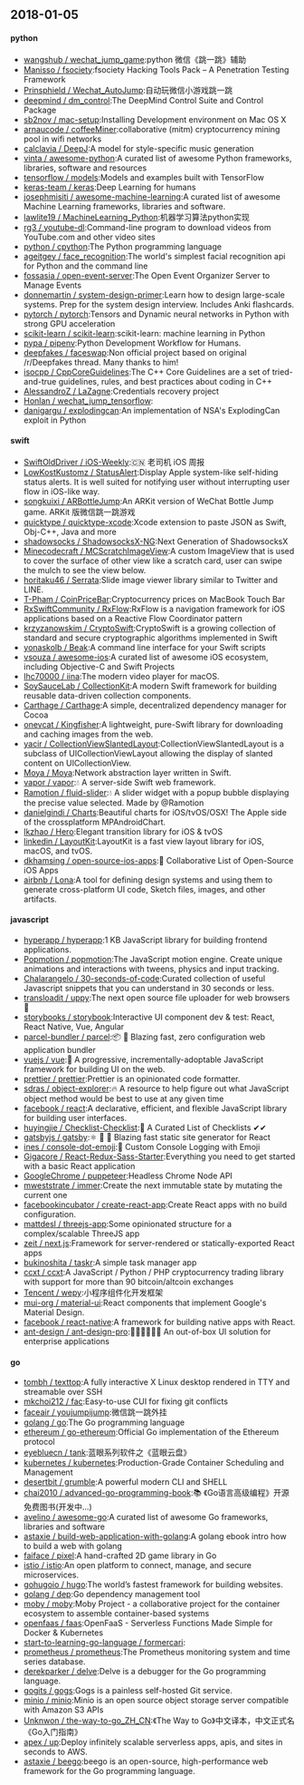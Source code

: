 ## 2018-01-05

#### python
* [wangshub / wechat_jump_game](https://github.com/wangshub/wechat_jump_game):python 微信《跳一跳》辅助
* [Manisso / fsociety](https://github.com/Manisso/fsociety):fsociety Hacking Tools Pack – A Penetration Testing Framework
* [Prinsphield / Wechat_AutoJump](https://github.com/Prinsphield/Wechat_AutoJump):自动玩微信小游戏跳一跳
* [deepmind / dm_control](https://github.com/deepmind/dm_control):The DeepMind Control Suite and Control Package
* [sb2nov / mac-setup](https://github.com/sb2nov/mac-setup):Installing Development environment on Mac OS X
* [arnaucode / coffeeMiner](https://github.com/arnaucode/coffeeMiner):collaborative (mitm) cryptocurrency mining pool in wifi networks
* [calclavia / DeepJ](https://github.com/calclavia/DeepJ):A model for style-specific music generation
* [vinta / awesome-python](https://github.com/vinta/awesome-python):A curated list of awesome Python frameworks, libraries, software and resources
* [tensorflow / models](https://github.com/tensorflow/models):Models and examples built with TensorFlow
* [keras-team / keras](https://github.com/keras-team/keras):Deep Learning for humans
* [josephmisiti / awesome-machine-learning](https://github.com/josephmisiti/awesome-machine-learning):A curated list of awesome Machine Learning frameworks, libraries and software.
* [lawlite19 / MachineLearning_Python](https://github.com/lawlite19/MachineLearning_Python):机器学习算法python实现
* [rg3 / youtube-dl](https://github.com/rg3/youtube-dl):Command-line program to download videos from YouTube.com and other video sites
* [python / cpython](https://github.com/python/cpython):The Python programming language
* [ageitgey / face_recognition](https://github.com/ageitgey/face_recognition):The world's simplest facial recognition api for Python and the command line
* [fossasia / open-event-server](https://github.com/fossasia/open-event-server):The Open Event Organizer Server to Manage Events
* [donnemartin / system-design-primer](https://github.com/donnemartin/system-design-primer):Learn how to design large-scale systems. Prep for the system design interview. Includes Anki flashcards.
* [pytorch / pytorch](https://github.com/pytorch/pytorch):Tensors and Dynamic neural networks in Python with strong GPU acceleration
* [scikit-learn / scikit-learn](https://github.com/scikit-learn/scikit-learn):scikit-learn: machine learning in Python
* [pypa / pipenv](https://github.com/pypa/pipenv):Python Development Workflow for Humans.
* [deepfakes / faceswap](https://github.com/deepfakes/faceswap):Non official project based on original /r/Deepfakes thread. Many thanks to him!
* [isocpp / CppCoreGuidelines](https://github.com/isocpp/CppCoreGuidelines):The C++ Core Guidelines are a set of tried-and-true guidelines, rules, and best practices about coding in C++
* [AlessandroZ / LaZagne](https://github.com/AlessandroZ/LaZagne):Credentials recovery project
* [Honlan / wechat_jump_tensorflow](https://github.com/Honlan/wechat_jump_tensorflow):
* [danigargu / explodingcan](https://github.com/danigargu/explodingcan):An implementation of NSA's ExplodingCan exploit in Python

#### swift
* [SwiftOldDriver / iOS-Weekly](https://github.com/SwiftOldDriver/iOS-Weekly):🇨🇳 老司机 iOS 周报
* [LowKostKustomz / StatusAlert](https://github.com/LowKostKustomz/StatusAlert):Display Apple system-like self-hiding status alerts. It is well suited for notifying user without interrupting user flow in iOS-like way.
* [songkuixi / ARBottleJump](https://github.com/songkuixi/ARBottleJump):An ARKit version of WeChat Bottle Jump game. ARKit 版微信跳一跳游戏
* [quicktype / quicktype-xcode](https://github.com/quicktype/quicktype-xcode):Xcode extension to paste JSON as Swift, Obj-C++, Java and more
* [shadowsocks / ShadowsocksX-NG](https://github.com/shadowsocks/ShadowsocksX-NG):Next Generation of ShadowsocksX
* [Minecodecraft / MCScratchImageView](https://github.com/Minecodecraft/MCScratchImageView):A custom ImageView that is used to cover the surface of other view like a scratch card, user can swipe the mulch to see the view below.
* [horitaku46 / Serrata](https://github.com/horitaku46/Serrata):Slide image viewer library similar to Twitter and LINE.
* [T-Pham / CoinPriceBar](https://github.com/T-Pham/CoinPriceBar):Cryptocurrency prices on MacBook Touch Bar
* [RxSwiftCommunity / RxFlow](https://github.com/RxSwiftCommunity/RxFlow):RxFlow is a navigation framework for iOS applications based on a Reactive Flow Coordinator pattern
* [krzyzanowskim / CryptoSwift](https://github.com/krzyzanowskim/CryptoSwift):CryptoSwift is a growing collection of standard and secure cryptographic algorithms implemented in Swift
* [yonaskolb / Beak](https://github.com/yonaskolb/Beak):A command line interface for your Swift scripts
* [vsouza / awesome-ios](https://github.com/vsouza/awesome-ios):A curated list of awesome iOS ecosystem, including Objective-C and Swift Projects
* [lhc70000 / iina](https://github.com/lhc70000/iina):The modern video player for macOS.
* [SoySauceLab / CollectionKit](https://github.com/SoySauceLab/CollectionKit):A modern Swift framework for building reusable data-driven collection components.
* [Carthage / Carthage](https://github.com/Carthage/Carthage):A simple, decentralized dependency manager for Cocoa
* [onevcat / Kingfisher](https://github.com/onevcat/Kingfisher):A lightweight, pure-Swift library for downloading and caching images from the web.
* [yacir / CollectionViewSlantedLayout](https://github.com/yacir/CollectionViewSlantedLayout):CollectionViewSlantedLayout is a subclass of UICollectionViewLayout allowing the display of slanted content on UICollectionView.
* [Moya / Moya](https://github.com/Moya/Moya):Network abstraction layer written in Swift.
* [vapor / vapor](https://github.com/vapor/vapor):💧 A server-side Swift web framework.
* [Ramotion / fluid-slider](https://github.com/Ramotion/fluid-slider):💧 A slider widget with a popup bubble displaying the precise value selected. Made by @Ramotion
* [danielgindi / Charts](https://github.com/danielgindi/Charts):Beautiful charts for iOS/tvOS/OSX! The Apple side of the crossplatform MPAndroidChart.
* [lkzhao / Hero](https://github.com/lkzhao/Hero):Elegant transition library for iOS & tvOS
* [linkedin / LayoutKit](https://github.com/linkedin/LayoutKit):LayoutKit is a fast view layout library for iOS, macOS, and tvOS.
* [dkhamsing / open-source-ios-apps](https://github.com/dkhamsing/open-source-ios-apps):📱 Collaborative List of Open-Source iOS Apps
* [airbnb / Lona](https://github.com/airbnb/Lona):A tool for defining design systems and using them to generate cross-platform UI code, Sketch files, images, and other artifacts.

#### javascript
* [hyperapp / hyperapp](https://github.com/hyperapp/hyperapp):1 KB JavaScript library for building frontend applications.
* [Popmotion / popmotion](https://github.com/Popmotion/popmotion):The JavaScript motion engine. Create unique animations and interactions with tweens, physics and input tracking.
* [Chalarangelo / 30-seconds-of-code](https://github.com/Chalarangelo/30-seconds-of-code):Curated collection of useful Javascript snippets that you can understand in 30 seconds or less.
* [transloadit / uppy](https://github.com/transloadit/uppy):The next open source file uploader for web browsers 🐶
* [storybooks / storybook](https://github.com/storybooks/storybook):Interactive UI component dev & test: React, React Native, Vue, Angular
* [parcel-bundler / parcel](https://github.com/parcel-bundler/parcel):📦 🚀 Blazing fast, zero configuration web application bundler
* [vuejs / vue](https://github.com/vuejs/vue):🖖 A progressive, incrementally-adoptable JavaScript framework for building UI on the web.
* [prettier / prettier](https://github.com/prettier/prettier):Prettier is an opinionated code formatter.
* [sdras / object-explorer](https://github.com/sdras/object-explorer):🔥 A resource to help figure out what JavaScript object method would be best to use at any given time
* [facebook / react](https://github.com/facebook/react):A declarative, efficient, and flexible JavaScript library for building user interfaces.
* [huyingjie / Checklist-Checklist](https://github.com/huyingjie/Checklist-Checklist):🌈 A Curated List of Checklists ✔︎✔︎
* [gatsbyjs / gatsby](https://github.com/gatsbyjs/gatsby):⚛️ 📄 🚀 Blazing fast static site generator for React
* [ines / console-dot-emoji](https://github.com/ines/console-dot-emoji):🍕 Custom Console Logging with Emoji
* [Gigacore / React-Redux-Sass-Starter](https://github.com/Gigacore/React-Redux-Sass-Starter):Everything you need to get started with a basic React application
* [GoogleChrome / puppeteer](https://github.com/GoogleChrome/puppeteer):Headless Chrome Node API
* [mweststrate / immer](https://github.com/mweststrate/immer):Create the next immutable state by mutating the current one
* [facebookincubator / create-react-app](https://github.com/facebookincubator/create-react-app):Create React apps with no build configuration.
* [mattdesl / threejs-app](https://github.com/mattdesl/threejs-app):Some opinionated structure for a complex/scalable ThreeJS app
* [zeit / next.js](https://github.com/zeit/next.js):Framework for server-rendered or statically-exported React apps
* [bukinoshita / taskr](https://github.com/bukinoshita/taskr):A simple task manager app
* [ccxt / ccxt](https://github.com/ccxt/ccxt):A JavaScript / Python / PHP cryptocurrency trading library with support for more than 90 bitcoin/altcoin exchanges
* [Tencent / wepy](https://github.com/Tencent/wepy):小程序组件化开发框架
* [mui-org / material-ui](https://github.com/mui-org/material-ui):React components that implement Google's Material Design.
* [facebook / react-native](https://github.com/facebook/react-native):A framework for building native apps with React.
* [ant-design / ant-design-pro](https://github.com/ant-design/ant-design-pro):👨🏻‍💻👩🏻‍💻 An out-of-box UI solution for enterprise applications

#### go
* [tombh / texttop](https://github.com/tombh/texttop):A fully interactive X Linux desktop rendered in TTY and streamable over SSH
* [mkchoi212 / fac](https://github.com/mkchoi212/fac):Easy-to-use CUI for fixing git conflicts
* [faceair / youjumpijump](https://github.com/faceair/youjumpijump):微信跳一跳外挂
* [golang / go](https://github.com/golang/go):The Go programming language
* [ethereum / go-ethereum](https://github.com/ethereum/go-ethereum):Official Go implementation of the Ethereum protocol
* [eyebluecn / tank](https://github.com/eyebluecn/tank):蓝眼系列软件之《蓝眼云盘》
* [kubernetes / kubernetes](https://github.com/kubernetes/kubernetes):Production-Grade Container Scheduling and Management
* [desertbit / grumble](https://github.com/desertbit/grumble):A powerful modern CLI and SHELL
* [chai2010 / advanced-go-programming-book](https://github.com/chai2010/advanced-go-programming-book):📚 《Go语言高级编程》开源免费图书(开发中...)
* [avelino / awesome-go](https://github.com/avelino/awesome-go):A curated list of awesome Go frameworks, libraries and software
* [astaxie / build-web-application-with-golang](https://github.com/astaxie/build-web-application-with-golang):A golang ebook intro how to build a web with golang
* [faiface / pixel](https://github.com/faiface/pixel):A hand-crafted 2D game library in Go
* [istio / istio](https://github.com/istio/istio):An open platform to connect, manage, and secure microservices.
* [gohugoio / hugo](https://github.com/gohugoio/hugo):The world’s fastest framework for building websites.
* [golang / dep](https://github.com/golang/dep):Go dependency management tool
* [moby / moby](https://github.com/moby/moby):Moby Project - a collaborative project for the container ecosystem to assemble container-based systems
* [openfaas / faas](https://github.com/openfaas/faas):OpenFaaS - Serverless Functions Made Simple for Docker & Kubernetes
* [start-to-learning-go-language / formercari](https://github.com/start-to-learning-go-language/formercari):
* [prometheus / prometheus](https://github.com/prometheus/prometheus):The Prometheus monitoring system and time series database.
* [derekparker / delve](https://github.com/derekparker/delve):Delve is a debugger for the Go programming language.
* [gogits / gogs](https://github.com/gogits/gogs):Gogs is a painless self-hosted Git service.
* [minio / minio](https://github.com/minio/minio):Minio is an open source object storage server compatible with Amazon S3 APIs
* [Unknwon / the-way-to-go_ZH_CN](https://github.com/Unknwon/the-way-to-go_ZH_CN):《The Way to Go》中文译本，中文正式名《Go入门指南》
* [apex / up](https://github.com/apex/up):Deploy infinitely scalable serverless apps, apis, and sites in seconds to AWS.
* [astaxie / beego](https://github.com/astaxie/beego):beego is an open-source, high-performance web framework for the Go programming language.
